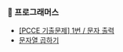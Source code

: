 ### 📌 프로그래머스
+ <a href="https://github.com/pan6603/python-coding-test/blob/main/%ED%94%84%EB%A1%9C%EA%B7%B8%EB%9E%98%EB%A8%B8%EC%8A%A4/%EC%BD%94%EB%94%A9%20%EA%B8%B0%EC%B4%88%20%ED%8A%B8%EB%A0%88%EC%9D%B4%EB%8B%9D/%EB%AC%B8%EC%9E%90%20%EC%B6%9C%EB%A0%A5.md">[PCCE 기출문제] 1번 / 문자 출력 </a>
+ <a href="">문자열 곱하기</a>
